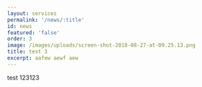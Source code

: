 ```yaml
---
layout: services
permalink: '/news/:title'
id: news
featured: 'false'
order: 3
image: /images/uploads/screen-shot-2018-08-27-at-09.25.13.png
title: test 3
excerpt: aafew aewf aew
---
```

test 123123
